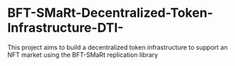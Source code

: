 # BFT-SMaRt-Decentralized-Token-Infrastructure-DTI-
This project aims to build a decentralized token infrastructure to support an NFT market using  the BFT-SMaRt replication library
